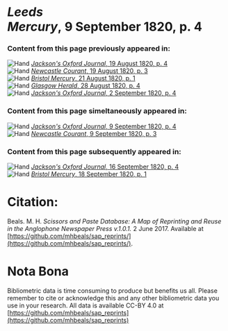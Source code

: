 # *Leeds Mercury*, 9 September 1820, p. 4  
  
### Content from this page previously appeared in:  
![Hand](http://scissorsandpaste.net/wp-content/uploads/2017/06/smallhandpointer.png) [*Jackson's Oxford Journal*, 19 August 1820, p. 4](https://mhbeals.github.io/sap_html/Jackson's-Oxford-Journal/Jackson's-Oxford-Journal-19-August-1820-p-4)  
![Hand](http://scissorsandpaste.net/wp-content/uploads/2017/06/smallhandpointer.png) [*Newcastle Courant*, 19 August 1820, p. 3](https://mhbeals.github.io/sap_html/Newcastle-Courant/Newcastle-Courant-19-August-1820-p-3)  
![Hand](http://scissorsandpaste.net/wp-content/uploads/2017/06/smallhandpointer.png) [*Bristol Mercury*, 21 August 1820, p. 1](https://mhbeals.github.io/sap_html/Bristol-Mercury/Bristol-Mercury-21-August-1820-p-1)  
![Hand](http://scissorsandpaste.net/wp-content/uploads/2017/06/smallhandpointer.png) [*Glasgow Herald*, 28 August 1820, p. 4](https://mhbeals.github.io/sap_html/Glasgow-Herald/Glasgow-Herald-28-August-1820-p-4)  
![Hand](http://scissorsandpaste.net/wp-content/uploads/2017/06/smallhandpointer.png) [*Jackson's Oxford Journal*, 2 September 1820, p. 4](https://mhbeals.github.io/sap_html/Jackson's-Oxford-Journal/Jackson's-Oxford-Journal-2-September-1820-p-4)  
  
### Content from this page simeltaneously appeared in:  
![Hand](http://scissorsandpaste.net/wp-content/uploads/2017/06/smallhandpointer.png) [*Jackson's Oxford Journal*, 9 September 1820, p. 4](https://mhbeals.github.io/sap_html/Jackson's-Oxford-Journal/Jackson's-Oxford-Journal-9-September-1820-p-4)  
![Hand](http://scissorsandpaste.net/wp-content/uploads/2017/06/smallhandpointer.png) [*Newcastle Courant*, 9 September 1820, p. 3](https://mhbeals.github.io/sap_html/Newcastle-Courant/Newcastle-Courant-9-September-1820-p-3)  
  
### Content from this page subsequently appeared in:  
![Hand](http://scissorsandpaste.net/wp-content/uploads/2017/06/smallhandpointer.png) [*Jackson's Oxford Journal*, 16 September 1820, p. 4](https://mhbeals.github.io/sap_html/Jackson's-Oxford-Journal/Jackson's-Oxford-Journal-16-September-1820-p-4)  
![Hand](http://scissorsandpaste.net/wp-content/uploads/2017/06/smallhandpointer.png) [*Bristol Mercury*, 18 September 1820, p. 1](https://mhbeals.github.io/sap_html/Bristol-Mercury/Bristol-Mercury-18-September-1820-p-1)  


# Citation: 

Beals. M. H. *Scissors and Paste Database: A Map of Reprinting and Reuse in the Anglophone Newspaper Press v.1.0.1.* 2 June 2017. Available at [https://github.com/mhbeals/sap_reprints/](https://github.com/mhbeals/sap_reprints/). 

# Nota Bona

Bibliometric data is time consuming to produce but benefits us all. Please remember to cite or acknowledge this and any other bibliometric data you use in your research. All data is available CC-BY 4.0 at [https://github.com/mhbeals/sap_reprints](https://github.com/mhbeals/sap_reprints)